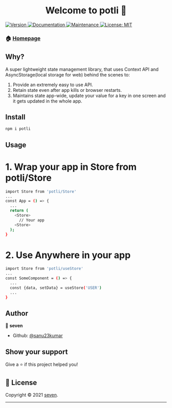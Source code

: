<h1 align="center">Welcome to potli 👋</h1>
<p>
  <a href="https://www.npmjs.com/package/potli" target="_blank">
    <img alt="Version" src="https://img.shields.io/npm/v/potli.svg">
  </a>
  <a href="https://github.com/sanu23kumar/sync-storage#readme" target="_blank">
    <img alt="Documentation" src="https://img.shields.io/badge/documentation-yes-brightgreen.svg" />
  </a>
  <a href="https://github.com/sanu23kumar/sync-storage/graphs/commit-activity" target="_blank">
    <img alt="Maintenance" src="https://img.shields.io/badge/Maintained%3F-yes-green.svg" />
  </a>
  <a href="https://github.com/sanu23kumar/sync-storage/blob/master/LICENSE" target="_blank">
    <img alt="License: MIT" src="https://img.shields.io/github/license/sanu23kumar/potli" />
  </a>
</p>

### 🏠 [Homepage](https://github.com/sanu23kumar/sync-storage#readme)

## Why?

A super lightweight state management library, that uses Context API and AsyncStorage(local storage for web) behind the scenes to:

1. Provide an extremely easy to use API.
2. Retain state even after app kills or browser restarts.
3. Maintains state app-wide, update your value for a key in one screen and it gets updated in the whole app.

## Install

```sh
npm i potli
```

## Usage

# 1. Wrap your app in Store from potli/Store

```sh
import Store from 'potli/Store'
...
const App = () => {
  ...
  return (
    <Store>
      // Your app
    <Store>
  );
}
```

# 2. Use Anywhere in your app

```sh
import Store from 'potli/useStore'
...
const SomeComponent = () => {
  ...
  const {data, setData} = useStore('USER')
  ...
}
```

## Author

👤 **seven**

- Github: [@sanu23kumar](https://github.com/sanu23kumar)

## Show your support

Give a ⭐️ if this project helped you!

## 📝 License

Copyright © 2021 [seven](https://github.com/sanu23kumar).<br />

---
